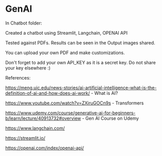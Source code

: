 # GenAI

In Chatbot folder:

Created a chatbot using Streamlit, Langchain, OPENAI API

Tested against PDFs. Results can be seen in the Output images shared.

You can upload your own PDF and make customizations.

Don't forget to add your own API_KEY as it is a secret key. Do not share your key elsewhere :) 

References: 


https://meng.uic.edu/news-stories/ai-artificial-intelligence-what-is-the-definition-of-ai-and-how-does-ai-work/  - What is AI?


https://www.youtube.com/watch?v=ZXiruGOCn9s  - Transformers


https://www.udemy.com/course/generative-ai-for-beginners-b/learn/lecture/40913732#overview  - Gen AI Course on Udemy

https://www.langchain.com/

https://streamlit.io/

https://openai.com/index/openai-api/
